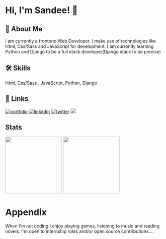 
# Hi, I'm Sandee! 👋


## 🚀 About Me
I am currently a frontend Web Developer. I make use of technologies like Html, Css/Sass and JavaScript for development. I am currently learning Python and Django to be a full stack developer(Django stack to be precise)


## 🛠 Skills
Html, Css/Sass , JavaScript, Python, Django


## 🔗 Links
[![portfolio](https://img.shields.io/badge/my_portfolio-000?style=for-the-badge&logo=ko-fi&logoColor=white)](http://portfolio-v4-psi.vercel.app/)
[![linkedin](https://img.shields.io/badge/linkedin-0A66C2?style=for-the-badge&logo=linkedin&logoColor=white)](https://www.linkedin.com/in/oyarekhua-sandra)
[![twitter](https://img.shields.io/badge/twitter-1DA1F2?style=for-the-badge&logo=twitter&logoColor=white)](https://twitter.com/_SandeeTee_)
<a href='https://holopin.io/@sandee'>
    <img src='https://holopin.onrender.com/Sandee'/>
</a>


## Stats
<p float="left">
<img height="180em" src="https://github-readme-stats.vercel.app/api?username=Sandee004" /> 
<img height="180em" src="https://github-readme-stats.vercel.app/api/top-langs/?username=Sandee004"/>
</p>

# Appendix
When I'm not coding I enjoy playing games, listening to music and reading novels.
I'm open to internship roles and/or open source contributions....
